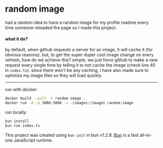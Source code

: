 # random image

had a random idea to have a random image for my profile readme every time someone
reloaded the page so I made this project.

#### what it do?

by default, when github requests a server for an image, it will cache it
(for obvious reasons). but, to get the super duper cool image change on every refresh,
how do we achieve this? simple, we just force github to make a new request every
single time by telling it to not cache the image (check line 40 in `index.ts`).
since there won't be any caching, i have also made sure to optimize my image
files so they will load quickly.

---

run with docker:

```bash
docker build --pull -t random-image .
docker run -d -p 3000:3000 -v ./images:/images random-image
```

run locally:

```bash
bun install
bun run index.ts
```

This project was created using `bun init` in bun v1.2.8. [Bun](https://bun.sh) is a fast all-in-one JavaScript runtime.
